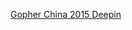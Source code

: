 [Gopher China 2015 Deepin](http://go-talks.appspot.com/github.com/snyh/slide/gopherchina2015/deepin.slide)
